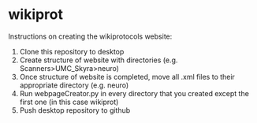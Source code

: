 # wikiprot

Instructions on creating the wikiprotocols website:
1. Clone this repository to desktop
2. Create structure of website with directories (e.g. Scanners>UMC_Skyra>neuro)
3. Once structure of website is completed, move all .xml files to their appropriate directory (e.g. neuro)
4. Run webpageCreator.py in every directory that you created except the first one (in this case wikiprot)
5. Push desktop repository to github 
